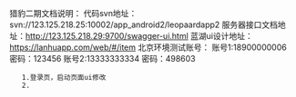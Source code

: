 猎豹二期文档说明：
    代码svn地址：svn://123.125.218.25:10002/app_android2/leopaardapp2
    服务器接口文档地址：http://123.125.218.29:9700/swagger-ui.html
    蓝湖ui设计地址：https://lanhuapp.com/web/#/item
    北京环境测试账号：
       账号1:18900000006 密码：123456
       账号2:13333333334 密码：498603

       1.登录页，启动页面ui修改
       2.